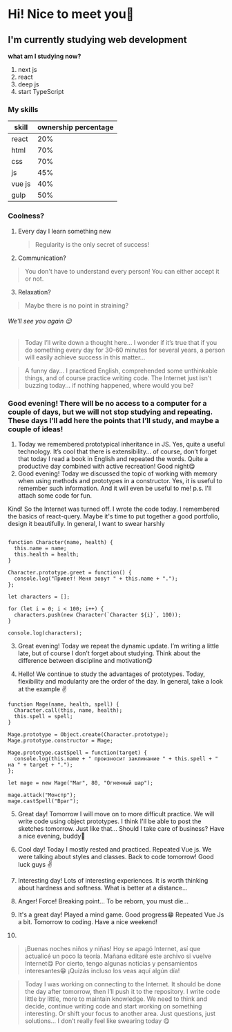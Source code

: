 # Hi! Nice to meet you👋
## I'm currently studying web development

**what am I studying now?**
1. next js
2. react
3. deep js
4. start TypeScript


### **My skills**
|skill|ownership percentage|
|-|--------|
|react|20%|
|html|70%|
|css|70%|
|js|45%|
|vue js|40%|
|gulp|50%|


### Coolness?
1. Every day I learn something new
	> Regularity is the only secret of success!
2. Communication?
  > You don't have to understand every person! You can either accept it or not.
3. Relaxation?
  > Maybe there is no point in straining?


###### We'll see you again 😉

> Today I’ll write down a thought here... I wonder if it’s true that if you do something every day for 30-60 minutes for several years, a person will easily achieve success in this matter...

> A funny day... I practiced English, comprehended some unthinkable things, and of course practice writing code. The Internet just isn't buzzing today... if nothing happened, where would you be?

### Good evening! There will be no access to a computer for a couple of days, but we will not stop studying and repeating. These days I’ll add here the points that I’ll study, and maybe a couple of ideas!
1. Today we remembered prototypical inheritance in JS. Yes, quite a useful technology. It’s cool that there is extensibility... of course, don’t forget that today I read a book in English and repeated the words. Quite a productive day combined with active recreation! Good night😋
2. Good evening! Today we discussed the topic of working with memory when using methods and prototypes in a constructor. Yes, it is useful to remember such information. And
 it will even be useful to me! p.s. I'll attach some code for fun.

Kind! So the Internet was turned off. I wrote the code today. I remembered the basics of react-query. Maybe it's time to put together a good portfolio, design it beautifully. In general, I want to swear harshly
```

function Character(name, health) {
  this.name = name;
  this.health = health;
}

Character.prototype.greet = function() {
  console.log("Привет! Меня зовут " + this.name + ".");
};

let characters = [];

for (let i = 0; i < 100; i++) {
  characters.push(new Character(`Character ${i}`, 100));
}

console.log(characters);
```

3. Great evening! Today we repeat the dynamic update. I’m writing a little late, but of course I don’t forget about studying. Think about the difference between discipline and motivation😋

4. Hello! We continue to study the advantages of prototypes. Today, flexibility and modularity are the order of the day. In general, take a look at the example ✌️

```
function Mage(name, health, spell) {
  Character.call(this, name, health);
  this.spell = spell;
}

Mage.prototype = Object.create(Character.prototype);
Mage.prototype.constructor = Mage;

Mage.prototype.castSpell = function(target) {
  console.log(this.name + " произносит заклинание " + this.spell + " на " + target + ".");
};

let mage = new Mage("Маг", 80, "Огненный шар");

mage.attack("Монстр");  
mage.castSpell("Враг");
```

5. Great day! Tomorrow I will move on to more difficult practice. We will write code using object prototypes. I think I'll be able to post the sketches tomorrow. Just like that... Should I take care of business? Have a nice evening, buddy💪

6. Cool day! Today I mostly rested and practiced. Repeated Vue js. We were talking about styles and classes. Back to code tomorrow! Good luck guys ✌️
7. Interesting day! Lots of interesting experiences. It is worth thinking about hardness and softness. What is better at a distance...
8. Anger! Force! Breaking point... To be reborn, you must die...
9. It's a great day! Played a mind game. Good progress😁 Repeated Vue Js a bit. Tomorrow to coding. Have a nice weekend!
10. 

> ¡Buenas noches niños y niñas! Hoy se apagó Internet, así que actualicé un poco la teoría. Mañana editaré este archivo si vuelve Internet😋 Por cierto, tengo algunas noticias y pensamientos interesantes😁 ¡Quizás incluso los veas aquí algún día!


> Today I was working on connecting to the Internet. It should be done the day after tomorrow, then I’ll push it to the repository. I write code little by little, more to maintain knowledge. We need to think and decide, continue writing code and start working on something interesting. Or shift your focus to another area. Just questions, just solutions... I don’t really feel like swearing today 😋
<!--
**LikeKod/LikeKod** is a ✨ _special_ ✨ repository because its `README.md` (this file) appears on your GitHub profile.

Here are some ideas to get you started:


- 🔭 I’m currently working on ...
- 🌱 I’m currently learning ...
- 👯 I’m looking to collaborate on ...
- 🤔 I’m looking for help with ...
- 💬 Ask me about ...
- 📫 How to reach me: ...
- 😄 Pronouns: ...
- ⚡ Fun fact: ...
-->
